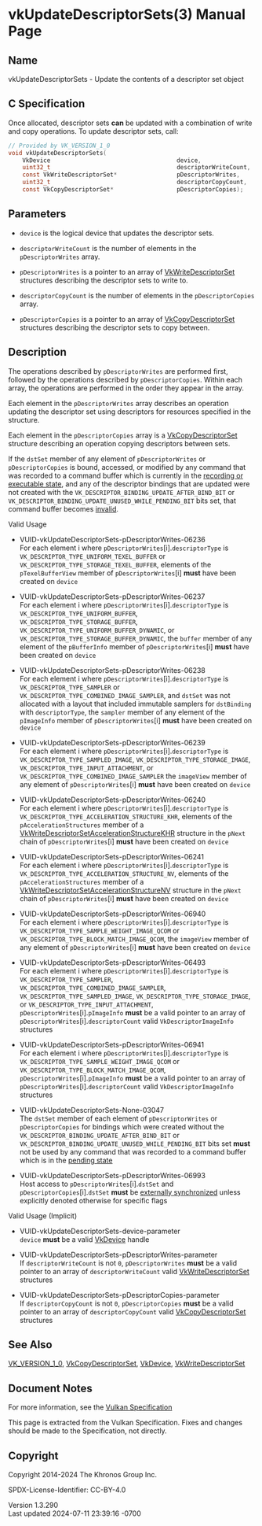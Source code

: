 # vkUpdateDescriptorSets(3) Manual Page

## Name

vkUpdateDescriptorSets - Update the contents of a descriptor set object



## <a href="#_c_specification" class="anchor"></a>C Specification

Once allocated, descriptor sets **can** be updated with a combination of
write and copy operations. To update descriptor sets, call:

``` c
// Provided by VK_VERSION_1_0
void vkUpdateDescriptorSets(
    VkDevice                                    device,
    uint32_t                                    descriptorWriteCount,
    const VkWriteDescriptorSet*                 pDescriptorWrites,
    uint32_t                                    descriptorCopyCount,
    const VkCopyDescriptorSet*                  pDescriptorCopies);
```

## <a href="#_parameters" class="anchor"></a>Parameters

- `device` is the logical device that updates the descriptor sets.

- `descriptorWriteCount` is the number of elements in the
  `pDescriptorWrites` array.

- `pDescriptorWrites` is a pointer to an array of
  [VkWriteDescriptorSet](https://registry.khronos.org/vulkan/specs/1.3-extensions/man/html/VkWriteDescriptorSet.html) structures
  describing the descriptor sets to write to.

- `descriptorCopyCount` is the number of elements in the
  `pDescriptorCopies` array.

- `pDescriptorCopies` is a pointer to an array of
  [VkCopyDescriptorSet](https://registry.khronos.org/vulkan/specs/1.3-extensions/man/html/VkCopyDescriptorSet.html) structures describing
  the descriptor sets to copy between.

## <a href="#_description" class="anchor"></a>Description

The operations described by `pDescriptorWrites` are performed first,
followed by the operations described by `pDescriptorCopies`. Within each
array, the operations are performed in the order they appear in the
array.

Each element in the `pDescriptorWrites` array describes an operation
updating the descriptor set using descriptors for resources specified in
the structure.

Each element in the `pDescriptorCopies` array is a
[VkCopyDescriptorSet](https://registry.khronos.org/vulkan/specs/1.3-extensions/man/html/VkCopyDescriptorSet.html) structure describing an
operation copying descriptors between sets.

If the `dstSet` member of any element of `pDescriptorWrites` or
`pDescriptorCopies` is bound, accessed, or modified by any command that
was recorded to a command buffer which is currently in the <a
href="https://registry.khronos.org/vulkan/specs/1.3-extensions/html/vkspec.html#commandbuffers-lifecycle"
target="_blank" rel="noopener">recording or executable state</a>, and
any of the descriptor bindings that are updated were not created with
the `VK_DESCRIPTOR_BINDING_UPDATE_AFTER_BIND_BIT` or
`VK_DESCRIPTOR_BINDING_UPDATE_UNUSED_WHILE_PENDING_BIT` bits set, that
command buffer becomes <a
href="https://registry.khronos.org/vulkan/specs/1.3-extensions/html/vkspec.html#commandbuffers-lifecycle"
target="_blank" rel="noopener">invalid</a>.

Valid Usage

- <a href="#VUID-vkUpdateDescriptorSets-pDescriptorWrites-06236"
  id="VUID-vkUpdateDescriptorSets-pDescriptorWrites-06236"></a>
  VUID-vkUpdateDescriptorSets-pDescriptorWrites-06236  
  For each element i where `pDescriptorWrites`\[i\].`descriptorType` is
  `VK_DESCRIPTOR_TYPE_UNIFORM_TEXEL_BUFFER` or
  `VK_DESCRIPTOR_TYPE_STORAGE_TEXEL_BUFFER`, elements of the
  `pTexelBufferView` member of `pDescriptorWrites`\[i\] **must** have
  been created on `device`

- <a href="#VUID-vkUpdateDescriptorSets-pDescriptorWrites-06237"
  id="VUID-vkUpdateDescriptorSets-pDescriptorWrites-06237"></a>
  VUID-vkUpdateDescriptorSets-pDescriptorWrites-06237  
  For each element i where `pDescriptorWrites`\[i\].`descriptorType` is
  `VK_DESCRIPTOR_TYPE_UNIFORM_BUFFER`,
  `VK_DESCRIPTOR_TYPE_STORAGE_BUFFER`,
  `VK_DESCRIPTOR_TYPE_UNIFORM_BUFFER_DYNAMIC`, or
  `VK_DESCRIPTOR_TYPE_STORAGE_BUFFER_DYNAMIC`, the `buffer` member of
  any element of the `pBufferInfo` member of `pDescriptorWrites`\[i\]
  **must** have been created on `device`

- <a href="#VUID-vkUpdateDescriptorSets-pDescriptorWrites-06238"
  id="VUID-vkUpdateDescriptorSets-pDescriptorWrites-06238"></a>
  VUID-vkUpdateDescriptorSets-pDescriptorWrites-06238  
  For each element i where `pDescriptorWrites`\[i\].`descriptorType` is
  `VK_DESCRIPTOR_TYPE_SAMPLER` or
  `VK_DESCRIPTOR_TYPE_COMBINED_IMAGE_SAMPLER`, and `dstSet` was not
  allocated with a layout that included immutable samplers for
  `dstBinding` with `descriptorType`, the `sampler` member of any
  element of the `pImageInfo` member of `pDescriptorWrites`\[i\]
  **must** have been created on `device`

- <a href="#VUID-vkUpdateDescriptorSets-pDescriptorWrites-06239"
  id="VUID-vkUpdateDescriptorSets-pDescriptorWrites-06239"></a>
  VUID-vkUpdateDescriptorSets-pDescriptorWrites-06239  
  For each element i where `pDescriptorWrites`\[i\].`descriptorType` is
  `VK_DESCRIPTOR_TYPE_SAMPLED_IMAGE`,
  `VK_DESCRIPTOR_TYPE_STORAGE_IMAGE`,
  `VK_DESCRIPTOR_TYPE_INPUT_ATTACHMENT`, or
  `VK_DESCRIPTOR_TYPE_COMBINED_IMAGE_SAMPLER` the `imageView` member of
  any element of `pDescriptorWrites`\[i\] **must** have been created on
  `device`

- <a href="#VUID-vkUpdateDescriptorSets-pDescriptorWrites-06240"
  id="VUID-vkUpdateDescriptorSets-pDescriptorWrites-06240"></a>
  VUID-vkUpdateDescriptorSets-pDescriptorWrites-06240  
  For each element i where `pDescriptorWrites`\[i\].`descriptorType` is
  `VK_DESCRIPTOR_TYPE_ACCELERATION_STRUCTURE_KHR`, elements of the
  `pAccelerationStructures` member of a
  [VkWriteDescriptorSetAccelerationStructureKHR](https://registry.khronos.org/vulkan/specs/1.3-extensions/man/html/VkWriteDescriptorSetAccelerationStructureKHR.html)
  structure in the `pNext` chain of `pDescriptorWrites`\[i\] **must**
  have been created on `device`

- <a href="#VUID-vkUpdateDescriptorSets-pDescriptorWrites-06241"
  id="VUID-vkUpdateDescriptorSets-pDescriptorWrites-06241"></a>
  VUID-vkUpdateDescriptorSets-pDescriptorWrites-06241  
  For each element i where `pDescriptorWrites`\[i\].`descriptorType` is
  `VK_DESCRIPTOR_TYPE_ACCELERATION_STRUCTURE_NV`, elements of the
  `pAccelerationStructures` member of a
  [VkWriteDescriptorSetAccelerationStructureNV](https://registry.khronos.org/vulkan/specs/1.3-extensions/man/html/VkWriteDescriptorSetAccelerationStructureNV.html)
  structure in the `pNext` chain of `pDescriptorWrites`\[i\] **must**
  have been created on `device`

- <a href="#VUID-vkUpdateDescriptorSets-pDescriptorWrites-06940"
  id="VUID-vkUpdateDescriptorSets-pDescriptorWrites-06940"></a>
  VUID-vkUpdateDescriptorSets-pDescriptorWrites-06940  
  For each element i where `pDescriptorWrites`\[i\].`descriptorType` is
  `VK_DESCRIPTOR_TYPE_SAMPLE_WEIGHT_IMAGE_QCOM` or
  `VK_DESCRIPTOR_TYPE_BLOCK_MATCH_IMAGE_QCOM`, the `imageView` member of
  any element of `pDescriptorWrites`\[i\] **must** have been created on
  `device`

- <a href="#VUID-vkUpdateDescriptorSets-pDescriptorWrites-06493"
  id="VUID-vkUpdateDescriptorSets-pDescriptorWrites-06493"></a>
  VUID-vkUpdateDescriptorSets-pDescriptorWrites-06493  
  For each element i where `pDescriptorWrites`\[i\].`descriptorType` is
  `VK_DESCRIPTOR_TYPE_SAMPLER`,
  `VK_DESCRIPTOR_TYPE_COMBINED_IMAGE_SAMPLER`,
  `VK_DESCRIPTOR_TYPE_SAMPLED_IMAGE`,
  `VK_DESCRIPTOR_TYPE_STORAGE_IMAGE`, or
  `VK_DESCRIPTOR_TYPE_INPUT_ATTACHMENT`,
  `pDescriptorWrites`\[i\].`pImageInfo` **must** be a valid pointer to
  an array of `pDescriptorWrites`\[i\].`descriptorCount` valid
  `VkDescriptorImageInfo` structures

- <a href="#VUID-vkUpdateDescriptorSets-pDescriptorWrites-06941"
  id="VUID-vkUpdateDescriptorSets-pDescriptorWrites-06941"></a>
  VUID-vkUpdateDescriptorSets-pDescriptorWrites-06941  
  For each element i where `pDescriptorWrites`\[i\].`descriptorType` is
  `VK_DESCRIPTOR_TYPE_SAMPLE_WEIGHT_IMAGE_QCOM` or
  `VK_DESCRIPTOR_TYPE_BLOCK_MATCH_IMAGE_QCOM`,
  `pDescriptorWrites`\[i\].`pImageInfo` **must** be a valid pointer to
  an array of `pDescriptorWrites`\[i\].`descriptorCount` valid
  `VkDescriptorImageInfo` structures

- <a href="#VUID-vkUpdateDescriptorSets-None-03047"
  id="VUID-vkUpdateDescriptorSets-None-03047"></a>
  VUID-vkUpdateDescriptorSets-None-03047  
  The `dstSet` member of each element of `pDescriptorWrites` or
  `pDescriptorCopies` for bindings which were created without the
  `VK_DESCRIPTOR_BINDING_UPDATE_AFTER_BIND_BIT` or
  `VK_DESCRIPTOR_BINDING_UPDATE_UNUSED_WHILE_PENDING_BIT` bits set
  **must** not be used by any command that was recorded to a command
  buffer which is in the <a
  href="https://registry.khronos.org/vulkan/specs/1.3-extensions/html/vkspec.html#commandbuffers-lifecycle"
  target="_blank" rel="noopener">pending state</a>

- <a href="#VUID-vkUpdateDescriptorSets-pDescriptorWrites-06993"
  id="VUID-vkUpdateDescriptorSets-pDescriptorWrites-06993"></a>
  VUID-vkUpdateDescriptorSets-pDescriptorWrites-06993  
  Host access to `pDescriptorWrites`\[i\].`dstSet` and
  `pDescriptorCopies`\[i\].`dstSet` **must** be <a
  href="https://registry.khronos.org/vulkan/specs/1.3-extensions/html/vkspec.html#fundamentals-threadingbehavior"
  target="_blank" rel="noopener">externally synchronized</a> unless
  explicitly denoted otherwise for specific flags

Valid Usage (Implicit)

- <a href="#VUID-vkUpdateDescriptorSets-device-parameter"
  id="VUID-vkUpdateDescriptorSets-device-parameter"></a>
  VUID-vkUpdateDescriptorSets-device-parameter  
  `device` **must** be a valid [VkDevice](https://registry.khronos.org/vulkan/specs/1.3-extensions/man/html/VkDevice.html) handle

- <a href="#VUID-vkUpdateDescriptorSets-pDescriptorWrites-parameter"
  id="VUID-vkUpdateDescriptorSets-pDescriptorWrites-parameter"></a>
  VUID-vkUpdateDescriptorSets-pDescriptorWrites-parameter  
  If `descriptorWriteCount` is not `0`, `pDescriptorWrites` **must** be
  a valid pointer to an array of `descriptorWriteCount` valid
  [VkWriteDescriptorSet](https://registry.khronos.org/vulkan/specs/1.3-extensions/man/html/VkWriteDescriptorSet.html) structures

- <a href="#VUID-vkUpdateDescriptorSets-pDescriptorCopies-parameter"
  id="VUID-vkUpdateDescriptorSets-pDescriptorCopies-parameter"></a>
  VUID-vkUpdateDescriptorSets-pDescriptorCopies-parameter  
  If `descriptorCopyCount` is not `0`, `pDescriptorCopies` **must** be a
  valid pointer to an array of `descriptorCopyCount` valid
  [VkCopyDescriptorSet](https://registry.khronos.org/vulkan/specs/1.3-extensions/man/html/VkCopyDescriptorSet.html) structures

## <a href="#_see_also" class="anchor"></a>See Also

[VK_VERSION_1_0](https://registry.khronos.org/vulkan/specs/1.3-extensions/man/html/VK_VERSION_1_0.html),
[VkCopyDescriptorSet](https://registry.khronos.org/vulkan/specs/1.3-extensions/man/html/VkCopyDescriptorSet.html),
[VkDevice](https://registry.khronos.org/vulkan/specs/1.3-extensions/man/html/VkDevice.html),
[VkWriteDescriptorSet](https://registry.khronos.org/vulkan/specs/1.3-extensions/man/html/VkWriteDescriptorSet.html)

## <a href="#_document_notes" class="anchor"></a>Document Notes

For more information, see the <a
href="https://registry.khronos.org/vulkan/specs/1.3-extensions/html/vkspec.html#vkUpdateDescriptorSets"
target="_blank" rel="noopener">Vulkan Specification</a>

This page is extracted from the Vulkan Specification. Fixes and changes
should be made to the Specification, not directly.

## <a href="#_copyright" class="anchor"></a>Copyright

Copyright 2014-2024 The Khronos Group Inc.

SPDX-License-Identifier: CC-BY-4.0

Version 1.3.290  
Last updated 2024-07-11 23:39:16 -0700
